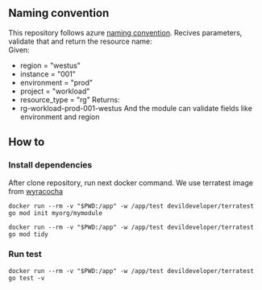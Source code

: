 ## Naming convention
This repository follows azure [naming convention](https://learn.microsoft.com/en-us/azure/cloud-adoption-framework/ready/azure-best-practices/resource-naming). Recives parameters, validate that and return the resource name: <br>
Given:
- region = "westus"
- instance = "001"
- environment = "prod"
- project = "workload"
- resource_type = "rg"
Returns:
- rg-workload-prod-001-westus
And the module can validate fields like environment and region
## How to
### Install dependencies
After clone repository, run next docker command. We use terratest image from [wyracocha](https://hub.docker.com/repository/docker/wyracocha/terratest/general)
```
docker run --rm -v "$PWD:/app" -w /app/test devildeveloper/terratest go mod init myorg/mymodule
```
```
docker run --rm -v "$PWD:/app" -w /app/test devildeveloper/terratest go mod tidy
```
### Run test
```
docker run --rm -v "$PWD:/app" -w /app/test devildeveloper/terratest go test -v
```